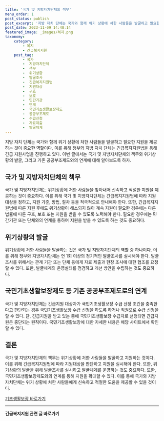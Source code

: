 ```yaml
---
title: '국가 및 지방자치단체의 책무'
menu_order: 1
post_status: publish
post_excerpt: '지방 자치 단체는 국가와 함께 위기 상황에 처한 사람들을 발굴하고 필요한 지원을 제공하는 것이 중요한 역할이다. 이를 위해 정부와 지방 자치 단체는 긴급복지지원법을 통해 긴급 지원사업을 진행하고 있다. 이번 글에서는 국가 및 지방자치단체의 책무와 위기상황의 발굴, 그리고 기존 공공부조제도와의 연계에 대해 알아보도록 하자.'
post_date: 2023-11-09 14:48:14
featured_image: _images/복지.png
taxonomy:
    category:
        - 복지
        - 긴급복지지원
    post_tag:
        - 국가
        -  지방자치단체
        -  책무
        -  위기상황
        -  발굴조사
        -  긴급복지지원법
        -  지원대상
        -  구호
        -  보호
        -  민간기관
        -  연계
        -  국민기초생활보장제도
        -  공공부조제도
        -  수급신청
        -  자료제출
        -  발굴체계
---
```



지방 자치 단체는 국가와 함께 위기 상황에 처한 사람들을 발굴하고 필요한 지원을 제공하는 것이 중요한 역할이다. 이를 위해 정부와 지방 자치 단체는 긴급복지지원법을 통해 긴급 지원사업을 진행하고 있다. 이번 글에서는 국가 및 지방자치단체의 책무와 위기상황의 발굴, 그리고 기존 공공부조제도와의 연계에 대해 알아보도록 하자.

## 국가 및 지방자치단체의 책무

국가 및 지방자치단체는 위기상황에 처한 사람들을 찾아내어 신속하고 적절한 지원을 제공하는 것이 중요하다. 이를 위해 국가 및 지방자치단체는 긴급복지지원법에 따라 지원대상을 정하고, 지원 기준, 방법, 절차 등을 적극적으로 안내해야 한다. 또한, 긴급복지지원법에 따른 지원 후에도 위기상황이 해소되지 않아 계속 지원이 필요한 경우에는 다른 법률에 따른 구호, 보호 또는 지원을 받을 수 있도록 노력해야 한다. 필요한 경우에는 민간기관 또는 단체와의 연계를 통하여 지원을 받을 수 있도록 하는 것도 중요하다.

## 위기상황의 발굴

위기상황에 처한 사람들을 발굴하는 것은 국가 및 지방자치단체의 역할 중 하나이다. 이를 위해 정부와 지방자치단체는 연 1회 이상의 정기적인 발굴조사를 실시해야 한다. 발굴조사를 위해서는 관계 기관 또는 단체 등에게 자료 제출과 현장 조사에 대한 협조를 요청할 수 있다. 또한, 발굴체계의 운영실태를 점검하고 개선 방안을 수립하는 것도 중요하다.

## 국민기초생활보장제도 등 기존 공공부조제도로의 연계

국가 및 지방자치단체는 긴급지원 대상자가 국민기초생활보장 수급 선정 조건을 충족한다고 판단되는 경우 국민기초생활보장 수급 신청을 하도록 하거나 직권으로 수급 신청을 할 수 있다. 단, 긴급지원을 받고 있는 중에 국민기초생활보장 수급자로 선정되면 긴급지원은 중단되는 원칙이다. 국민기초생활보장에 대한 자세한 내용은 해당 사이트에서 확인할 수 있다.

## 결론

국가 및 지방자치단체의 책무는 위기상황에 처한 사람들을 발굴하고 지원하는 것이다. 이를 위해 긴급복지지원법에 따라 지원대상을 판단하고 지원을 실시해야 한다. 또한, 위기상황의 발굴을 위해 발굴조사를 실시하고 발굴체계를 운영하는 것도 중요하다. 또한, 국민기초생활보장제도와의 연계를 통해 지원을 확대할 수 있다. 이를 통해 국가와 지방자치단체는 위기 상황에 처한 사람들에게 신속하고 적절한 도움을 제공할 수 있을 것이다.

[기초생활보장 바로가기](http://www.example.com)


<!-- wp:separator -->
<hr class="wp-block-separator has-alpha-channel-opacity"/>
<!-- /wp:separator -->

<!-- wp:group {"backgroundColor":"base","layout":{"type":"constrained"}} -->
<div class="wp-block-group has-base-background-color has-background"><!-- wp:paragraph {"align":"center","fontSize":"medium"} -->
<p class="has-text-align-center has-large-font-size"><strong>긴급복지지원 관련 글 바로가기</strong></p>
<!-- /wp:paragraph -->


<!-- wp:latest-posts
{"categories":[{"id":15519,"count":19,"description":"","link":"https://uknowlaw.com/category/%ea%b8%b4%ea%b8%89%eb%b3%b5%ec%a7%80%ec%a7%80%ec%9b%90/","name":"긴급복지지원","slug":"긴급복지지원","taxonomy":"category","parent":0,"meta":[],"_links":{"self":[{"href":"https://uknowlaw.com/wp-json/wp/v2/categories/15519"}],"collection":[{"href":"https://uknowlaw.com/wp-json/wp/v2/categories"}],"about":[{"href":"https://uknowlaw.com/wp-json/wp/v2/taxonomies/category"}],"wp:post_type":[{"href":"https://uknowlaw.com/wp-json/wp/v2/posts?categories=15519"}],"curies":[{"name":"wp","href":"https://api.w.org/{rel}","templated":true}]}}],"postsToShow":100,"excerptLength":28,"postLayout":"grid","columns":2,"featuredImageAlign":"left","featuredImageSizeSlug":"large","fontSize":"small"} /--></div>
<!-- /wp:group -->